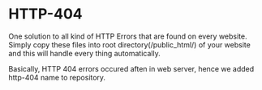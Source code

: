 # HTTP-404
One solution to all kind of HTTP Errors that are found on every website. Simply copy these files into root directory(/public_html/) of your website and this will handle every thing automatically. 

Basically, HTTP 404 errors occured aften in web server, hence we added http-404 name to repository.
